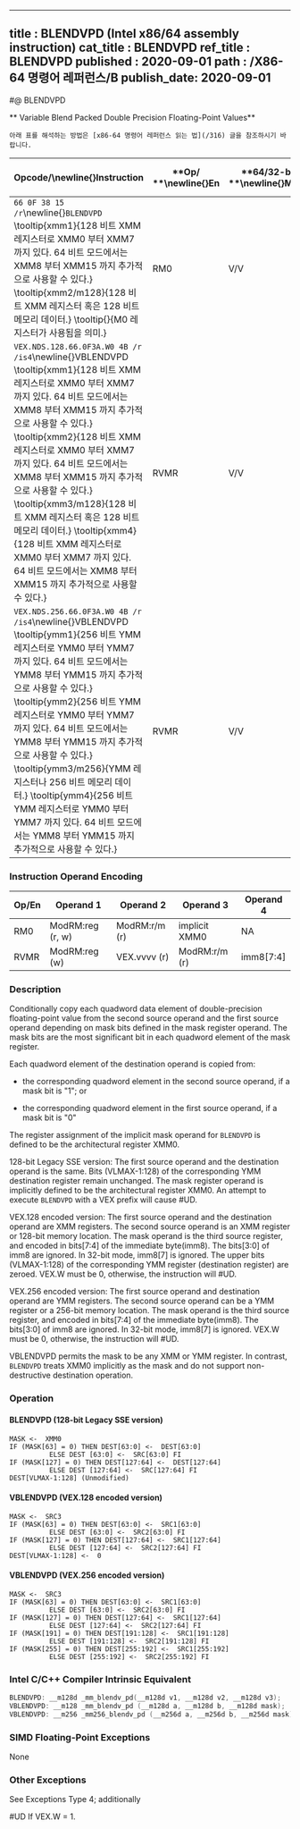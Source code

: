 ----------------------------
title : BLENDVPD (Intel x86/64 assembly instruction)
cat_title : BLENDVPD
ref_title : BLENDVPD
published : 2020-09-01
path : /X86-64 명령어 레퍼런스/B
publish_date: 2020-09-01
----------------------------


#@ BLENDVPD

** Variable Blend Packed Double Precision Floating-Point Values**

```lec-info
아래 표를 해석하는 방법은 [x86-64 명령어 레퍼런스 읽는 법](/316) 글을 참조하시기 바랍니다.
```

|**Opcode/**\newline{}**Instruction**|**Op/ **\newline{}**En**|**64/32-bit **\newline{}**Mode**|**CPUID **\newline{}**Feature **\newline{}**Flag**|**Description**|
|------------------------------------|------------------------|--------------------------------|--------------------------------------------------|---------------|
|`66 0F 38 15 /r`\newline{}`BLENDVPD` \tooltip{xmm1}{128 비트 XMM 레지스터로 XMM0 부터 XMM7 까지 있다. 64 비트 모드에서는 XMM8 부터 XMM15 까지 추가적으로 사용할 수 있다.} \tooltip{xmm2/m128}{128 비트 XMM 레지스터 혹은 128 비트 메모리 데이터.} \tooltip{<XMM0>}{M0 레지스터가 사용됨을 의미.} |RM0|V/V|SSE4_1|Select packed DP FP values from xmm1 and xmm2 from mask specified in XMM0 and store the values in xmm1.|
|`VEX.NDS.128.66.0F3A.W0 4B /r /is4`\newline{}VBLENDVPD \tooltip{xmm1}{128 비트 XMM 레지스터로 XMM0 부터 XMM7 까지 있다. 64 비트 모드에서는 XMM8 부터 XMM15 까지 추가적으로 사용할 수 있다.} \tooltip{xmm2}{128 비트 XMM 레지스터로 XMM0 부터 XMM7 까지 있다. 64 비트 모드에서는 XMM8 부터 XMM15 까지 추가적으로 사용할 수 있다.} \tooltip{xmm3/m128}{128 비트 XMM 레지스터 혹은 128 비트 메모리 데이터.} \tooltip{xmm4}{128 비트 XMM 레지스터로 XMM0 부터 XMM7 까지 있다. 64 비트 모드에서는 XMM8 부터 XMM15 까지 추가적으로 사용할 수 있다.} |RVMR|V/V|AVX|Conditionally copy double-precision floating-point values from xmm2 or xmm3/m128 to xmm1, based on mask bits in the mask operand, xmm4.|
|`VEX.NDS.256.66.0F3A.W0 4B /r /is4`\newline{}VBLENDVPD \tooltip{ymm1}{256 비트 YMM 레지스터로 YMM0 부터 YMM7 까지 있다. 64 비트 모드에서는 YMM8 부터 YMM15 까지 추가적으로 사용할 수 있다.} \tooltip{ymm2}{256 비트 YMM 레지스터로 YMM0 부터 YMM7 까지 있다. 64 비트 모드에서는 YMM8 부터 YMM15 까지 추가적으로 사용할 수 있다.} \tooltip{ymm3/m256}{YMM 레지스터나 256 비트 메모리 데이터.} \tooltip{ymm4}{256 비트 YMM 레지스터로 YMM0 부터 YMM7 까지 있다. 64 비트 모드에서는 YMM8 부터 YMM15 까지 추가적으로 사용할 수 있다.} |RVMR|V/V|AVX|Conditionally copy double-precision floating-point values from ymm2 or ymm3/m256 to ymm1, based on mask bits in the mask operand, ymm4.|
### Instruction Operand Encoding


|Op/En|Operand 1|Operand 2|Operand 3|Operand 4|
|-----|---------|---------|---------|---------|
|RM0|ModRM:reg (r, w)|ModRM:r/m (r)|implicit XMM0|NA|
|RVMR|ModRM:reg (w)|VEX.vvvv (r)|ModRM:r/m (r)|imm8[7:4]|
### Description


Conditionally copy each quadword data element of double-precision floating-point value from the second source operand and the first source operand depending on mask bits defined in the mask register operand. The mask bits are the most significant bit in each quadword element of the mask register.

Each quadword element of the destination operand is copied from:

*  the corresponding quadword element in the second source operand, if a mask bit is "1"; or

*  the corresponding quadword element in the first source operand, if a mask bit is "0"

The register assignment of the implicit mask operand for `BLENDVPD` is defined to be the architectural register XMM0.

128-bit Legacy SSE version: The first source operand and the destination operand is the same. Bits (VLMAX-1:128) of the corresponding YMM destination register remain unchanged. The mask register operand is implicitly defined to be the architectural register XMM0. An attempt to execute `BLENDVPD` with a VEX prefix will cause #UD.

VEX.128 encoded version: The first source operand and the destination operand are XMM registers. The second source operand is an XMM register or 128-bit memory location. The mask operand is the third source register, and encoded in bits[7:4] of the immediate byte(imm8). The bits[3:0] of imm8 are ignored. In 32-bit mode, imm8[7] is ignored. The upper bits (VLMAX-1:128) of the corresponding YMM register (destination register) are zeroed. VEX.W must be 0, otherwise, the instruction will #UD.

VEX.256 encoded version: The first source operand and destination operand are YMM registers. The second source operand can be a YMM register or a 256-bit memory location. The mask operand is the third source register, and encoded in bits[7:4] of the immediate byte(imm8). The bits[3:0] of imm8 are ignored. In 32-bit mode, imm8[7] is ignored. VEX.W must be 0, otherwise, the instruction will #UD.

VBLENDVPD permits the mask to be any XMM or YMM register. In contrast, `BLENDVPD` treats XMM0 implicitly as the mask and do not support non-destructive destination operation. 


### Operation
#### BLENDVPD (128-bit Legacy SSE version)
```info-verb
MASK <-  XMM0
IF (MASK[63] = 0) THEN DEST[63:0] <-  DEST[63:0]
          ELSE DEST [63:0] <-  SRC[63:0] FI
IF (MASK[127] = 0) THEN DEST[127:64] <-  DEST[127:64]
          ELSE DEST [127:64] <-  SRC[127:64] FI
DEST[VLMAX-1:128] (Unmodified)
```
#### VBLENDVPD (VEX.128 encoded version)
```info-verb
MASK <-  SRC3
IF (MASK[63] = 0) THEN DEST[63:0] <-  SRC1[63:0]
          ELSE DEST [63:0] <-  SRC2[63:0] FI
IF (MASK[127] = 0) THEN DEST[127:64] <-  SRC1[127:64]
          ELSE DEST [127:64] <-  SRC2[127:64] FI
DEST[VLMAX-1:128] <-  0
```
#### VBLENDVPD (VEX.256 encoded version)
```info-verb
MASK <-  SRC3
IF (MASK[63] = 0) THEN DEST[63:0] <-  SRC1[63:0]
          ELSE DEST [63:0] <-  SRC2[63:0] FI
IF (MASK[127] = 0) THEN DEST[127:64] <-  SRC1[127:64]
          ELSE DEST [127:64] <-  SRC2[127:64] FI
IF (MASK[191] = 0) THEN DEST[191:128] <-  SRC1[191:128]
          ELSE DEST [191:128] <-  SRC2[191:128] FI
IF (MASK[255] = 0) THEN DEST[255:192] <-  SRC1[255:192]
          ELSE DEST [255:192] <-  SRC2[255:192] FI
```

### Intel C/C++ Compiler Intrinsic Equivalent

```cpp
BLENDVPD: __m128d _mm_blendv_pd(__m128d v1, __m128d v2, __m128d v3);
VBLENDVPD: __m128 _mm_blendv_pd (__m128d a, __m128d b, __m128d mask);
VBLENDVPD: __m256 _mm256_blendv_pd (__m256d a, __m256d b, __m256d mask);
```
### SIMD Floating-Point Exceptions


None

### Other Exceptions


See Exceptions Type 4; additionally

#UD  If VEX.W = 1.


